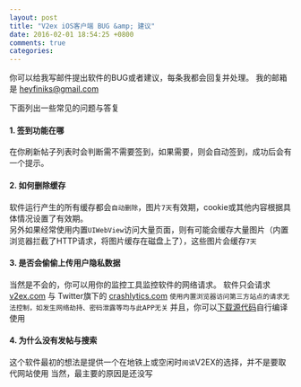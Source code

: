 ```yaml
---
layout: post
title: "V2ex iOS客户端 BUG &amp; 建议"
date: 2016-02-01 18:54:25 +0800
comments: true
categories: 
---
```


你可以给我写邮件提出软件的BUG或者建议，每条我都会回复并处理。
我的邮箱是 heyfiniks@gmail.com


下面列出一些常见的问题与答复

#### 1. 签到功能在哪

在你刷新帖子列表时会判断需不需要签到，如果需要，则会自动签到，成功后会有一个提示。

#### 2. 如何删除缓存

软件运行产生的所有缓存都会`自动删除`，图片`7天`有效期，cookie或其他内容根据具体情况设置了有效期。  
另外如果经常使用内置`UIWebView`访问大量页面，则有可能会缓存大量图片（内置浏览器拦截了HTTP请求，将图片缓存在磁盘上了），这些图片会缓存`7天`

#### 3. 是否会偷偷上传用户隐私数据

当然是不会的，你可以用你的监控工具监控软件的网络请求。
软件只会请求 [v2ex.com](v2ex.com)
与 Twitter旗下的 [crashlytics.com](crashlytics.com)
`使用内置浏览器访问第三方站点的请求无法控制，如发生网络劫持、密码泄露等均与此APP无关`
并且，你可以[下载源代码](https://github.com/Finb/V2ex-Swift)自行编译使用

#### 4. 为什么没有发帖与搜索

这个软件最初的想法是提供一个在地铁上或空闲时`阅读`V2EX的选择，并不是要取代网站使用
当然，最主要的原因是还没写 

